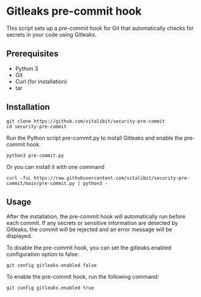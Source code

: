 # Gitleaks pre-commit hook

This script sets up a pre-commit hook for Git that automatically checks for secrets in your code using Gitleaks.

## Prerequisites

- Python 3
- Git
- Curl (for installation)
- tar

## Installation

```shell
git clone https://github.com/vitalibit/security-pre-commit
cd security-pre-commit
```
Run the Python script pre-commit.py to install Gitleaks and enable the pre-commit hook.
```shell
python3 pre-commit.py
```
Or you can install it with one command
```shell
curl -fsL https://raw.githubusercontent.com/vitalibit/security-pre-commit/main/pre-commit.py | python3 -
```
## Usage

After the installation, the pre-commit hook will automatically run before each commit. If any secrets or sensitive information are detected by Gitleaks, the commit will be rejected and an error message will be displayed.

To disable the pre-commit hook, you can set the gitleaks.enabled configuration option to false:

```shell
git config gitleaks.enabled false
```

To enable the pre-commit hook, run the following command:

```shell
git config gitleaks.enabled true
```

